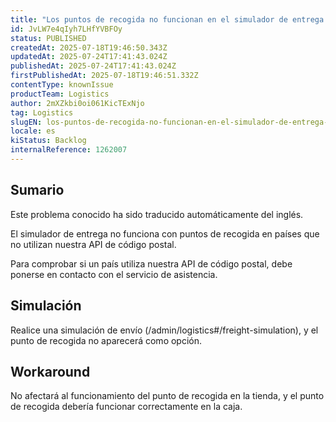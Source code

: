 ```yaml
---
title: "Los puntos de recogida no funcionan en el simulador de entrega en los países que no utilizan nuestra API de código postal"
id: JvLW7e4qIyh7LHfYVBFOy
status: PUBLISHED
createdAt: 2025-07-18T19:46:50.343Z
updatedAt: 2025-07-24T17:41:43.024Z
publishedAt: 2025-07-24T17:41:43.024Z
firstPublishedAt: 2025-07-18T19:46:51.332Z
contentType: knownIssue
productTeam: Logistics
author: 2mXZkbi0oi061KicTExNjo
tag: Logistics
slugEN: los-puntos-de-recogida-no-funcionan-en-el-simulador-de-entrega-en-los-paises-que-no-utilizan-nuestra-api-de-codigo-postal
locale: es
kiStatus: Backlog
internalReference: 1262007
---
```


## Sumario

<div class="alert alert-info">
  <p>Este problema conocido ha sido traducido automáticamente del inglés.</p>
</div>



El simulador de entrega no funciona con puntos de recogida en países que no utilizan nuestra API de código postal.

Para comprobar si un país utiliza nuestra API de código postal, debe ponerse en contacto con el servicio de asistencia.



## Simulación



Realice una simulación de envío (/admin/logistics#/freight-simulation), y el punto de recogida no aparecerá como opción.



## Workaround


No afectará al funcionamiento del punto de recogida en la tienda, y el punto de recogida debería funcionar correctamente en la caja.




